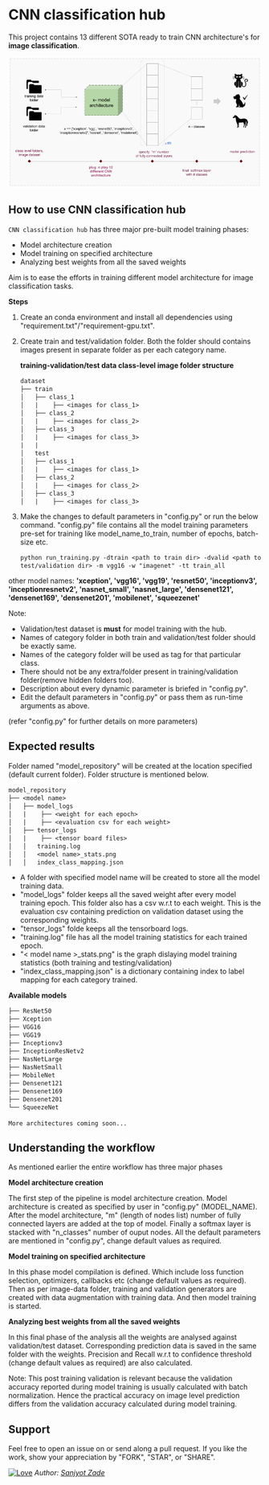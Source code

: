 # CNN classification hub

This project contains 13 different SOTA ready to train CNN architecture's for **image classification**.

![CNN classification hub overview](data/cnn-hub-intro.png)

## How to use CNN classification hub

`CNN classification hub` has three major pre-built model training phases:

- Model architecture creation
- Model training on specified architecture
- Analyzing best weights from all the saved weights

Aim is to ease the efforts in training different model architecture for image classification tasks. 

**Steps**
1. Create an conda environment and install all dependencies using "requirement.txt"/"requirement-gpu.txt".


2. Create train and test/validation folder. Both the folder should contains images present in separate folder as per each category name.

    **training-validation/test data class-level image folder structure**
    ```
    dataset
    ├── train
    │   ├── class_1
    │   |    ├── <images for class_1>
    │   ├── class_2
    │   |    ├── <images for class_2>
    │   ├── class_3
    │   |    ├── <images for class_3>
    |   |   
    │   test
    │   ├── class_1
    │   |    ├── <images for class_1>
    │   ├── class_2
    │   |    ├── <images for class_2>
    │   ├── class_3
    │   |    ├── <images for class_3>
    ```

3. Make the changes to default parameters in "config.py" or run the below command. "config.py" file contains all the model training parameters pre-set for training like model_name_to_train, number of epochs, batch-size etc.

    ``` 
    python run_training.py -dtrain <path to train dir> -dvalid <path to test/validation dir> -m vgg16 -w "imagenet" -tt train_all 
    ```

other model names:
**'xception', 'vgg16', 'vgg19', 'resnet50', 'inceptionv3', 'inceptionresnetv2', 'nasnet_small', 'nasnet_large', 'densenet121', 'densenet169', 'densenet201', 'mobilenet', 'squeezenet'**


Note:
- Validation/test dataset is **must** for model training with the hub.
- Names of category folder in both train and validation/test folder should be exactly same.
- Names of the category folder will be used as tag for that particular class.
- There should not be any extra/folder present in training/validation folder(remove hidden folders too).
- Description about every dynamic parameter is briefed in "config.py".
- Edit the default parameters in "config.py" or pass them as run-time arguments as above.

(refer "config.py" for further details on more parameters)



## Expected results

Folder named "model_repository" will be created at the location specified (default current folder). Folder structure is mentioned below. 
 
```
model_repository
├── <model name>
│   ├── model_logs
│   |    ├── <weight for each epoch>
│   |    ├── <evaluation csv for each weight>
│   ├── tensor_logs
│   |    ├── <tensor board files>
│   │   training.log
│   │   <model name>_stats.png
│   │   index_class_mapping.json
```
+ A folder with specified model name will be created to store all the model training data.
+ "model_logs" folder keeps all the saved weight after every model training epoch. This folder also has a csv w.r.t to each weight. This is the evaluation csv containing prediction on validation dataset using the corresponding weights. 
+ "tensor_logs" folde keeps all the tensorboard logs.
+ "training.log" file has all the model training statistics for each trained epoch.
+ "< model name >_stats.png" is the graph dislaying model training statistics (both training and testing/validation)
+ "index_class_mapping.json" is a dictionary containing index to label mapping for each category trained. 

**Available models**
```
├── ResNet50
├── Xception
├── VGG16
├── VGG19
├── Inceptionv3
├── InceptionResNetv2
├── NasNetLarge
├── NasNetSmall
├── MobileNet
├── Densenet121
├── Densenet169
├── Densenet201
└── SqueezeNet

More architectures coming soon...
```

## Understanding the workflow

As mentioned earlier the entire workflow has three major phases

**Model architecture creation**

The first step of the pipeline is model architecture creation. Model architecture is created as specified by user in "config.py" (MODEL_NAME). After the model architecture, "m" (length of nodes list) number of fully connected layers are added at the top of model. Finally a softmax layer is stacked with "n_classes" number of ouput nodes. All the default parameters are mentioned in "config.py", change default values as required.  

**Model training on specified architecture**

In this phase model compilation is defined. Which include loss function selection, optimizers, callbacks etc (change default values as required). Then as per image-data folder, training and validation generators are created with data augmentation with training data. And then model training is started.
 
**Analyzing best weights from all the saved weights**

In this final phase of the analysis all the weights are analysed against validation/test dataset. Corresponding prediction data is saved in the same folder with the weights. Precision and Recall w.r.t to confidence threshold (change default values as required) are also calculated. 

Note: This post training validation is relevant because the validation accuracy reported during model training is usually calculated with batch normalization. Hence the practical accuracy on image level prediction differs from the validation accuracy calculated during model training. 

## Support

Feel free to open an issue on or send along a pull request.
If you like the work, show your appreciation by "FORK", "STAR", or "SHARE".

[![Love](https://forthebadge.com/images/badges/built-with-love.svg)](https://github.com/Sanjyot22/CNN-classification-hub)
*Author: [Sanjyot Zade](http://www.sanjyot.info/)*
